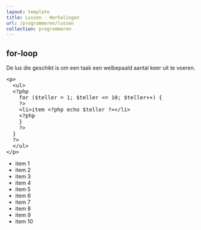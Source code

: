 ```yaml
---
layout: template
title: Lussen - Herhalingen
url: /programmeren/lussen
collection: programmeren
---
```

## for-loop

De lus die geschikt is om een taak een welbepaald aantal keer uit te voeren.

<pre data-enlighter-theme="beyond" data-enlighter-language="php">
&lt;p&gt;
  &lt;ul&gt;
  &lt;?php 
    for ($teller = 1; $teller <= 10; $teller++) {
    ?&gt;
    &lt;li&gt;item &lt;?php echo $teller ?&gt;&lt;/li&gt;
    &lt;?php 
    }
    ?&gt;
  }
  ?&gt;
  &lt;/ul&gt;
&lt;/p&gt;
</pre>


<div class="shadow result">
<ul>
    <li>item 1</li>
    <li>item 2</li>
    <li>item 3</li>
    <li>item 4</li>
    <li>item 5</li>
    <li>item 6</li>
    <li>item 7</li>
    <li>item 8</li>
    <li>item 9</li>
    <li>item 10</li>
</ul>
</div>
